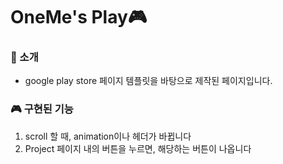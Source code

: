 <h1 color="orange">OneMe's Play🎮</h1>
<dl>
<h3>🏹 소개</h3>
<ul>
  <li>google play store 페이지 템플릿을 바탕으로 제작된 페이지입니다.</li>
</ul>
<h3>🎮 구현된 기능</h3>
<ol>
  <li>scroll 할 때, animation이나 헤더가 바뀝니다</li>
  <li>Project 페이지 내의 버튼을 누르면, 해당하는 버튼이 나옵니다</li>
</ol>
